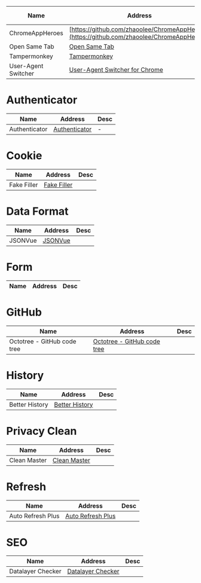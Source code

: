 
Name| Address | Star| Last Update| Desc
-|-|-|-|-|
ChromeAppHeroes|[https://github.com/zhaoolee/ChromeAppHeroes](https://github.com/zhaoolee/ChromeAppHeroes)|<img src="https://img.shields.io/github/stars/zhaoolee/ChromeAppHeroes?style=for-the-badge" />|<img src="https://img.shields.io/github/last-commit/zhaoolee/ChromeAppHeroes?style=for-the-badge" />|-
Open Same Tab|[Open Same Tab](https://chromewebstore.google.com/detail/fpkmdincjjgncpbbmeclgbpjmgdehmph?hl=en)|-|-  |-
Tampermonkey|[Tampermonkey](https://chromewebstore.google.com/detail/tampermonkey/dhdgffkkebhmkfjojejmpbldmpobfkfo)|-|-  |-
User-Agent Switcher|[User-Agent Switcher for Chrome](https://chromewebstore.google.com/detail/user-agent-switcher-for-c/djflhoibgkdhkhhcedjiklpkjnoahfmg)|-|-|-

# Authenticator
Name| Address | Desc
-|-|-|
Authenticator|[Authenticator](https://chromewebstore.google.com/detail/bhghoamapcdpbohphigoooaddinpkbai)|-|-|-  

# Cookie
Name| Address|Desc
-|-|-|
Fake Filler|[Fake Filler](https://chromewebstore.google.com/detail/fake-filler/bnjjngeaknajbdcgpfkgnonkmififhfo)|

# Data Format
Name| Address| Desc
-|-|-|
JSONVue|[JSONVue](https://chromewebstore.google.com/detail/chklaanhfefbnpoihckbnefhakgolnmc)| 

# Form
Name| Address|Desc
-|-|-|

# GitHub
Name| Address | Desc
-|-|-|
Octotree - GitHub code tree|[Octotree - GitHub code tree](https://chromewebstore.google.com/detail/octotree-github-code-tree/bkhaagjahfmjljalopjnoealnfndnagc)| 

# History
Name| Address | Desc
-|-|-|
Better History|[Better History](https://chromewebstore.google.com/detail/better-history/egehpkpgpgooebopjihjmnpejnjafefi?hl=en)| 

# Privacy Clean
Name| Address| Desc
-|-|-|
Clean Master|[Clean Master](https://chromewebstore.google.com/detail/clean-master-the-best-chr/eagiakjmjnblliacokhcalebgnhellfi?hl=en)| 

# Refresh
Name| Address| Desc
-|-|-|
Auto Refresh Plus|[Auto Refresh Plus](https://chromewebstore.google.com/detail/hgeljhfekpckiiplhkigfehkdpldcggm)| 

# SEO 
Name| Address | Desc
-|-|-|
Datalayer Checker|[Datalayer Checker](https://chromewebstore.google.com/detail/ffljdddodmkedhkcjhpmdajhjdbkogke)|

